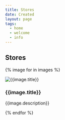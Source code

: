```yaml
---
title: Stores
date: Created
layout: page
tags:
  - home
  - welcome
  - info
---
```


<link rel="stylesheet" href="https://unpkg.com/leaflet@1.7.1/dist/leaflet.css"
   integrity="sha512-xodZBNTC5n17Xt2atTPuE1HxjVMSvLVW9ocqUKLsCC5CXdbqCmblAshOMAS6/keqq/sMZMZ19scR4PsZChSR7A=="
   crossorigin=""/>
<div class="container stores">
  
  
  <h2>Stores</h2>
 <div class="jumbotron p-3 p-md-5 text-white rounded bg-dark mb-5">
        <div class="col-12 px-0">
          
  <div id="mapid"></div> 

    
  </div>
</div>

<script src="https://unpkg.com/leaflet@1.7.1/dist/leaflet.js"
integrity="sha512-XQoYMqMTK8LvdxXYG3nZ448hOEQiglfqkJs1NOQV44cWnUrBc8PkAOcXy20w0vlaXaVUearIOBhiXZ5V3ynxwA=="
crossorigin=""></script>


 

{% image for in images %}
  
  <div class="row mb-5">
    <div class="col-md-4 col-sm-6">
      <div class="card">
  <img class="card-img-top" src="{{image.src}}" alt="{{image.title}}">
  <div class="card-body">
    <h3>{{image.title}}</h3>
    <p>{{image.description}}</p>
  </div>
</div>
    </div>
</div>
{% endfor %}
  
  
